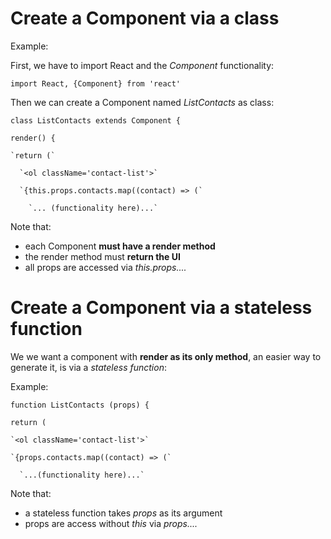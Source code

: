 # Create a Component via a class

Example:

First, we have to import React and the _Component_ functionality:

`import React, {Component} from 'react'`

Then we can create a Component named _ListContacts_ as class:

`class ListContacts extends Component {`

  `render() {`

    `return (`

      `<ol className='contact-list'>`

      `{this.props.contacts.map((contact) => (`

        `... (functionality here)...`

Note that:
- each Component **must have a render method**
- the render method must **return the UI**
- all props are accessed via _this.props...._

# Create a Component via a stateless function

We we want a component with **render as its only method**, an easier way to generate it, is via a _stateless function_:

Example:

`function ListContacts (props) {`

  `return (`

    `<ol className='contact-list'>`

    `{props.contacts.map((contact) => (`

      `...(functionality here)...`

Note that:
- a stateless function takes _props_ as its argument
- props are access without _this_ via _props...._
